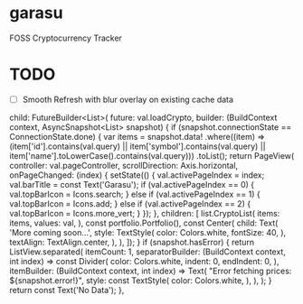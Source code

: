 # garasu

FOSS Cryptocurrency Tracker
# TODO
- [ ] Smooth Refresh with blur overlay on existing cache data

child: FutureBuilder<List<dynamic>>(
future: val.loadCrypto,
builder:
  (BuildContext context, AsyncSnapshot<List<dynamic>> snapshot) {
if (snapshot.connectionState == ConnectionState.done) {
  var items = snapshot.data!
      .where((item) => (item['id'].contains(val.query) ||
          item['symbol'].contains(val.query) ||
          item['name'].toLowerCase().contains(val.query)))
      .toList();
  return PageView(
      controller: val.pageController,
      scrollDirection: Axis.horizontal,
      onPageChanged: (index) {
        setState(() {
          val.activePageIndex = index;
          val.barTitle = const Text('Garasu');
          if (val.activePageIndex == 0) {
            val.topBarIcon = Icons.search;
          } else if (val.activePageIndex == 1) {
            val.topBarIcon = Icons.add;
          } else if (val.activePageIndex == 2) {
            val.topBarIcon = Icons.more_vert;
          }
        });
      },
      children: [
        list.CryptoList(
          items: items,
          values: val,
        ),
        const portfolio.Portfolio(),
        const Center(
          child: Text(
            'More coming soon...',
            style: TextStyle(
              color: Colors.white,
              fontSize: 40,
            ),
            textAlign: TextAlign.center,
          ),
        ),
      ]);
}
if (snapshot.hasError) {
  return ListView.separated(
    itemCount: 1,
    separatorBuilder: (BuildContext context, int index) =>
        const Divider(
      color: Colors.white,
      indent: 0,
      endIndent: 0,
    ),
    itemBuilder: (BuildContext context, int index) => Text(
      "Error fetching prices: ${snapshot.error!}",
      style: const TextStyle(
        color: Colors.white,
      ),
    ),
  );
}
return const Text('No Data');
},
